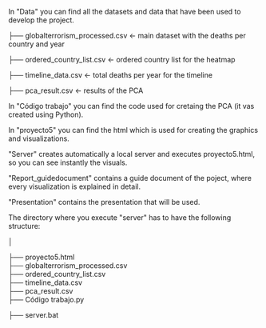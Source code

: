 In "Data" you can find all the datasets and data that have been used to develop the project.

├── globalterrorism_processed.csv  <- main dataset with the deaths per country and year

├── ordered_country_list.csv       <- ordered country list for the heatmap

├── timeline_data.csv              <- total deaths per year for the timeline

├── pca_result.csv                 <- results of the PCA

In "Código trabajo" you can find the code used for cretaing the PCA (it vas created using Python).

In "proyecto5" you can find the html which is used for creating the graphics and visualizations.

"Server" creates automatically a local server and executes proyecto5.html, so you can see instantly the visuals.

"Report_guidedocument" contains a guide document of the poject, where every visualization is explained in detail.

"Presentation" contains the presentation that will be used.

The directory where you execute "server" has to have the following structure:

│

├── proyecto5.html                 
├── globalterrorism_processed.csv  
├── ordered_country_list.csv       
├── timeline_data.csv             
├── pca_result.csv              
├── Código trabajo.py

├── server.bat
